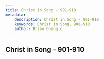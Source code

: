 ```yaml
---
title: Christ in Song - 901-910
metadata:
    description: Christ in Song - 901-910
    keywords: Christ in Song, 901-910
    author: Brian Onang'o
---
```



## Christ in Song - 901-910
  